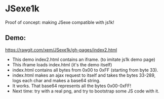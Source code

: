 # JSexe1k
Proof of concept: making JSexe compatible with js1k!

## Demo:
https://rawgit.com/xem/JSexe1k/gh-pages/index2.html

- This demo index2.html contains an iframe. (to imitate js1k demo page)
- This iframe loads index.html (it's the demo itself)
- index.html contains all bytes from 0x00 to 0xFF (starting from byte 33).
- index.html makes an ajax request to itself and takes the bytes 33-289, logs each char and makes a base64 string.
- It works. That base64 represents all the bytes 0x00-0xFF!
- Next time: try with a real png, and try to bootstrap some JS code with it.